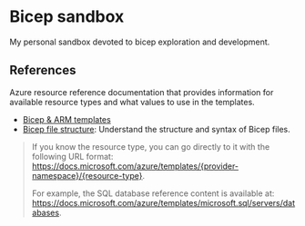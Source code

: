 # Bicep sandbox
My personal sandbox devoted to bicep exploration and development.  

## References
Azure resource reference documentation that provides information for available resource types and what values to use in the templates.  

* [Bicep & ARM templates](https://docs.microsoft.com/en-us/azure/templates/)  
* [Bicep file structure](https://docs.microsoft.com/en-us/azure/azure-resource-manager/bicep/file):  Understand the structure and syntax of Bicep files.

> If you know the resource type, you can go directly to it with the following URL format:  
https://docs.microsoft.com/azure/templates/{provider-namespace}/{resource-type}.  
>
> For example, the SQL database reference content is available at: https://docs.microsoft.com/azure/templates/microsoft.sql/servers/databases.